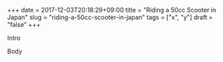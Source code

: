 +++
date = 2017-12-03T20:18:29+09:00
title = "Riding a 50cc Scooter in Japan"
slug = "riding-a-50cc-scooter-in-japan"
tags = ["x", "y"]
draft = "false"
+++

Intro

<!--more-->

Body


